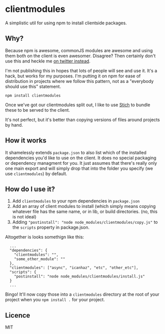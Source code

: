 # clientmodules 

A simplistic util for using npm to install clientside packages.

## Why? 
Because npm is awesome, commonJS modules are awesome and using them both on the client is even awesomer. Disagree? Then certainly don't use this and heckle me [on twitter instead](http://twitter.com/henrikjoreteg).

I'm not publishing this in hopes that lots of people will see and use it. It's a hack, but works for my purposes. I'm putting it on npm for ease of distribution in projects where we follow this pattern, not as a "everybody should use this" statement.

```shell
npm install clientmodules
```

Once we've got our clientmodules split out, I like to use [Stich](https://github.com/sstephenson/stitch/) to bundle these to be served to the client.

It's not perfect, but it's better than copying versions of files around projects by hand.

## How it works
It shamelessly extends `package.json` to also list which of the installed dependencies you'd like to use on the client. It does no special packaging or dependency managment for you. It just assumes that there's really only one main export and will simply drop that into the folder you specify (we use `clientmodules`) by default.

## How do I use it?
1. Add `clientmodules` to your npm dependencies in `package.json`
2. Add an array of client modules to install (which simply means copying whatever file has the same name, or in lib, or build directories. (no, this is not ideal)
3. Adding `"postinstall": "node node_modules/clientmodules/copy.js"` to the `scripts` property in package.json.

Altogether is looks somethign like this:

```
  ...
  "dependencies": {
    "clientmodules": "",
    "some_other_module": ""
  },
  "clientmodules": ["async", "icanhaz", "etc", "other_etc"],
  "scripts": {
    "postinstall": "node node_modules/clientmodules/install.js"
  }
  ...
```

Bingo! It'll now copy those into a `clientmodules` directory at the root of your project when you `npm install .` for your project.

## Licence

MIT